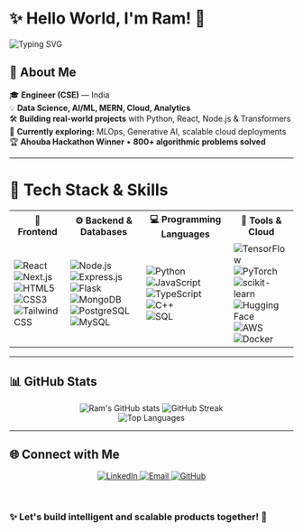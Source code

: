 # ✨ Hello World, I'm Ram! 👋  

<!-- Animated Header -->
![Typing SVG](https://readme-typing-svg.herokuapp.com?font=Fira+Code&size=44&pause=1000&color=00C853&center=true&vCenter=true&width=850&lines=Data+Scientist;AI+%26+ML+Enthusiast;Full+Stack+Developer;Cloud+Computing;Data+Analytics;Always+Learning+%F0%9F%93%9A)

## 🚀 About Me  
🎓 **Engineer (CSE)** — India  
💡 **Data Science, AI/ML, MERN, Cloud, Analytics**  
🛠 **Building real-world projects** with Python, React, Node.js & Transformers  
🌱 **Currently exploring:** MLOps, Generative AI, scalable cloud deployments  
🏆 **Ahouba Hackathon Winner** • **800+ algorithmic problems solved**

----

# 🚀 **Tech Stack & Skills**

<table align="center">
  <tr>
    <th>🎨 Frontend</th>
    <th>⚙ Backend & Databases</th>
    <th>💻 Programming Languages</th>
    <th>🔧 Tools & Cloud</th>
  </tr>
  <tr>
    <td>
      <img src="https://img.shields.io/badge/React-20232A?style=for-the-badge&logo=react&logoColor=61DAFB" alt="React"><br>
      <img src="https://img.shields.io/badge/Next.js-000000?style=for-the-badge&logo=nextdotjs&logoColor=white" alt="Next.js"><br>
      <img src="https://img.shields.io/badge/HTML5-E34F26?style=for-the-badge&logo=html5&logoColor=white" alt="HTML5"><br>
      <img src="https://img.shields.io/badge/CSS3-1572B6?style=for-the-badge&logo=css3&logoColor=white" alt="CSS3"><br>
      <img src="https://img.shields.io/badge/Tailwind-38B2AC?style=for-the-badge&logo=tailwindcss&logoColor=white" alt="Tailwind CSS">
    </td>
    <td>
      <img src="https://img.shields.io/badge/Node.js-43853D?style=for-the-badge&logo=node.js&logoColor=white" alt="Node.js"><br>
      <img src="https://img.shields.io/badge/Express.js-404D59?style=for-the-badge" alt="Express.js"><br>
      <img src="https://img.shields.io/badge/Flask-000000?style=for-the-badge&logo=flask&logoColor=white" alt="Flask"><br>
      <img src="https://img.shields.io/badge/MongoDB-4EA94B?style=for-the-badge&logo=mongodb&logoColor=white" alt="MongoDB"><br>
      <img src="https://img.shields.io/badge/PostgreSQL-336791?style=for-the-badge&logo=postgresql&logoColor=white" alt="PostgreSQL"><br>
      <img src="https://img.shields.io/badge/MySQL-005E87?style=for-the-badge&logo=mysql&logoColor=white" alt="MySQL">
    </td>
    <td>
      <img src="https://img.shields.io/badge/Python-3776AB?style=for-the-badge&logo=python&logoColor=white" alt="Python"><br>
      <img src="https://img.shields.io/badge/JavaScript-F7DF1E?style=for-the-badge&logo=javascript&logoColor=black" alt="JavaScript"><br>
      <img src="https://img.shields.io/badge/TypeScript-3178C6?style=for-the-badge&logo=typescript&logoColor=white" alt="TypeScript"><br>
      <img src="https://img.shields.io/badge/C%2B%2B-00599C?style=for-the-badge&logo=c%2B%2B&logoColor=white" alt="C++"><br>
      <img src="https://img.shields.io/badge/SQL-1F6FEB?style=for-the-badge&logo=postgresql&logoColor=white" alt="SQL">
    </td>
    <td>
      <img src="https://img.shields.io/badge/TensorFlow-FF6F00?style=for-the-badge&logo=tensorflow&logoColor=white" alt="TensorFlow"><br>
      <img src="https://img.shields.io/badge/PyTorch-EE4C2C?style=for-the-badge&logo=pytorch&logoColor=white" alt="PyTorch"><br>
      <img src="https://img.shields.io/badge/Scikit--Learn-F7931E?style=for-the-badge&logo=scikitlearn&logoColor=white" alt="scikit-learn"><br>
      <img src="https://img.shields.io/badge/HuggingFace-FFD21E?style=for-the-badge&logo=huggingface&logoColor=black" alt="Hugging Face"><br>
      <img src="https://img.shields.io/badge/AWS-232F3E?style=for-the-badge&logo=amazon-aws&logoColor=white" alt="AWS"><br>
      <img src="https://img.shields.io/badge/Docker-2496ED?style=for-the-badge&logo=docker&logoColor=white" alt="Docker">
    </td>
  </tr>
</table>

----

## 📊 GitHub Stats  
<div align="center">
  <img src="https://github-readme-stats.vercel.app/api?username=ramashishyadav108&show_icons=true&theme=radical" alt="Ram's GitHub stats" />
  <img src="https://github-readme-streak-stats.herokuapp.com/?user=ramashishyadav108&theme=radical" alt="GitHub Streak" />
  <br/>
  <img src="https://github-readme-stats.vercel.app/api/top-langs/?username=ramashishyadav108&layout=compact&theme=radical" alt="Top Languages" />
</div>

---

## 🌐 Connect with Me  
<p align="center">
  <a href="https://www.linkedin.com/in/ramashish108/" target="_blank">
    <img src="https://img.shields.io/badge/LinkedIn-0A66C2?style=for-the-badge&logo=linkedin&logoColor=white" alt="LinkedIn">
  </a>
  <a href="mailto:ray09112004@gmail.com" target="_blank">
    <img src="https://img.shields.io/badge/Email-D14836?style=for-the-badge&logo=gmail&logoColor=white" alt="Email">
  </a>
  <a href="https://github.com/ramashishyadav108" target="_blank">
    <img src="https://img.shields.io/badge/GitHub-111111?style=for-the-badge&logo=github&logoColor=white" alt="GitHub">
  </a>
</p>

<br/>

### ✨ **Let's build intelligent and scalable products together!** 🚀
